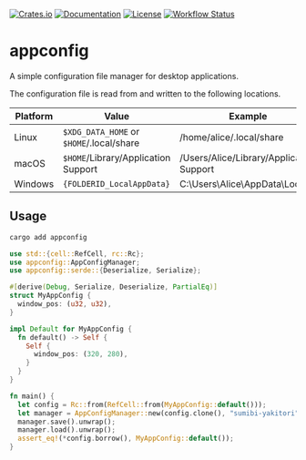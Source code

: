 [![Crates.io](https://img.shields.io/crates/v/appconfig.svg)](https://crates.io/crates/appconfig)
[![Documentation](https://docs.rs/appconfig/badge.svg)](https://docs.rs/appconfig)
[![License](https://img.shields.io/crates/l/appconfig.svg)](LICENSE)
[![Workflow Status](https://github.com/sumibi-yakitori/appconfig/workflows/Rust/badge.svg)](https://github.com/sumibi-yakitori/appconfig/actions?query=workflow%3A%22Rust%22)

# appconfig

A simple configuration file manager for desktop applications.

The configuration file is read from and written to the following locations.

|Platform | Value                                    | Example                                  |
| ------- | ---------------------------------------- | ---------------------------------------- |
| Linux   | `$XDG_DATA_HOME` or `$HOME`/.local/share | /home/alice/.local/share                 |
| macOS   | `$HOME`/Library/Application Support      | /Users/Alice/Library/Application Support |
| Windows | `{FOLDERID_LocalAppData}`                | C:\Users\Alice\AppData\Local             |

## Usage

```sh
cargo add appconfig
```

```rust
use std::{cell::RefCell, rc::Rc};
use appconfig::AppConfigManager;
use appconfig::serde::{Deserialize, Serialize};

#[derive(Debug, Serialize, Deserialize, PartialEq)]
struct MyAppConfig {
  window_pos: (u32, u32),
}

impl Default for MyAppConfig {
  fn default() -> Self {
    Self {
      window_pos: (320, 280),
    }
  }
}

fn main() {
  let config = Rc::from(RefCell::from(MyAppConfig::default()));
  let manager = AppConfigManager::new(config.clone(), "sumibi-yakitori");
  manager.save().unwrap();
  manager.load().unwrap();
  assert_eq!(*config.borrow(), MyAppConfig::default());
}
```
